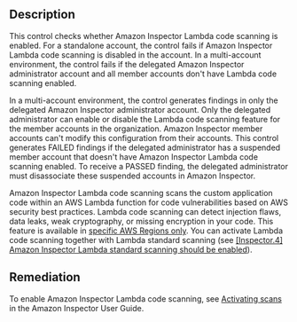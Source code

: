 ## Description

This control checks whether Amazon Inspector Lambda code scanning is enabled. For a standalone account, the control fails if Amazon Inspector Lambda code scanning is disabled in the account. In a multi-account environment, the control fails if the delegated Amazon Inspector administrator account and all member accounts don't have Lambda code scanning enabled.

In a multi-account environment, the control generates findings in only the delegated Amazon Inspector administrator account. Only the delegated administrator can enable or disable the Lambda code scanning feature for the member accounts in the organization. Amazon Inspector member accounts can't modify this configuration from their accounts. This control generates FAILED findings if the delegated administrator has a suspended member account that doesn't have Amazon Inspector Lambda code scanning enabled. To receive a PASSED finding, the delegated administrator must disassociate these suspended accounts in Amazon Inspector.

Amazon Inspector Lambda code scanning scans the custom application code within an AWS Lambda function for code vulnerabilities based on AWS security best practices. Lambda code scanning can detect injection flaws, data leaks, weak cryptography, or missing encryption in your code. This feature is available in [specific AWS Regions only](https://docs.aws.amazon.com/inspector/latest/user/inspector_regions.html#ins-regional-feature-availability). You can activate Lambda code scanning together with Lambda standard scanning (see [[Inspector.4] Amazon Inspector Lambda standard scanning should be enabled](https://docs.aws.amazon.com/securityhub/latest/userguide/inspector-controls.html#inspector-4)).

## Remediation

To enable Amazon Inspector Lambda code scanning, see [Activating scans](https://docs.aws.amazon.com/inspector/latest/user/activate-scans.html#activate-scans-proc) in the Amazon Inspector User Guide.